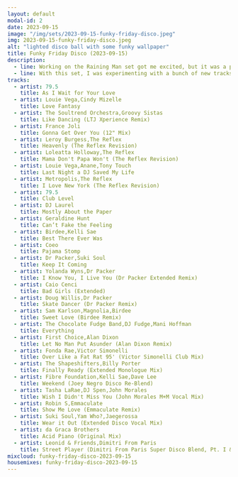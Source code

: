```yaml
---
layout: default
modal-id: 2
date: 2023-09-15
image: "/img/sets/2023-09-15-funky-friday-disco.jpeg"
img: 2023-09-15-funky-friday-disco.jpeg
alt: "lighted disco ball with some funky wallpaper"
title: Funky Friday Disco (2023-09-15)
description:
  - line: Working on the Raining Man set got me excited, but it was a pretty lazy set - I barely even mixed any of the tracks together. So I really wanted to do something that could actually show what I could do.
  - line: With this set, I was experimenting with a bunch of new tracks that I hadn't played with at all. Like the Raining Man set, most of the tracks had no cue points, so I was kinda jazzing it up.
tracks:
  - artist: 79.5
    title: As I Wait for Your Love
  - artist: Louie Vega,Cindy Mizelle
    title: Love Fantasy
  - artist: The Soultrend Orchestra,Groovy Sistas
    title: Like Dancing (LTJ Xperience Remix)
  - artist: France Joli
    title: Gonna Get Over You (12" Mix)
  - artist: Leroy Burgess,The Reflex
    title: Heavenly (The Reflex Revision)
  - artist: Loleatta Holloway,The Reflex
    title: Mama Don't Papa Won't (The Reflex Revision)
  - artist: Louie Vega,Anane,Tony Touch
    title: Last Night a DJ Saved My Life
  - artist: Metropolis,The Reflex
    title: I Love New York (The Reflex Revision)
  - artist: 79.5
    title: Club Level
  - artist: DJ Laurel
    title: Mostly About the Paper
  - artist: Geraldine Hunt
    title: Can’t Fake the Feeling
  - artist: Birdee,Kelli Sae
    title: Best There Ever Was
  - artist: Coeo
    title: Pajama Stomp
  - artist: Dr Packer,Suki Soul
    title: Keep It Coming
  - artist: Yolanda Wyns,Dr Packer
    title: I Know You, I Live You (Dr Packer Extended Remix)
  - artist: Caio Cenci
    title: Bad Girls (Extended)
  - artist: Doug Willis,Dr Packer
    title: Skate Dancer (Dr Packer Remix)
  - artist: Sam Karlson,Magnolia,Birdee
    title: Sweet Love (Birdee Remix)
  - artist: The Chocolate Fudge Band,DJ Fudge,Mani Hoffman
    title: Everything
  - artist: First Choice,Alan Dixon
    title: Let No Man Put Asunder (Alan Dixon Remix)
  - artist: Fonda Rae,Victor Simonelli
    title: Over Like a Fat Rat 95' (Victor Simonelli Club Mix)
  - artist: The Shapeshifters,Billy Porter
    title: Finally Ready (Extended Monologue Mix)
  - artist: Fibre Foundation,Kelli Sae,Dave Lee
    title: Weekend (Joey Negro Disco Re-Blend)
  - artist: Tasha LaRae,DJ Spen,John Morales
    title: Wish I Didn't Miss You (John Morales M+M Vocal Mix)
  - artist: Robin S,Emmaculate
    title: Show Me Love (Emmaculate Remix)
  - artist: Suki Soul,Yam Who?,Jaegerossa
    title: Wear it Out (Extended Disco Vocal Mix)
  - artist: da Graca Brothers
    title: Acid Piano (Original Mix)
  - artist: Leonid & Friends,Dimitri From Paris
    title: Street Player (Dimitri From Paris Super Disco Blend, Pt. I & II)
mixcloud: funky-friday-disco-2023-09-15
housemixes: funky-friday-disco-2023-09-15
---
```

